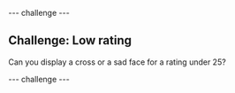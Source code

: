\--- challenge \---

## Challenge: Low rating

Can you display a cross or a sad face for a rating under 25?

\--- challenge \---